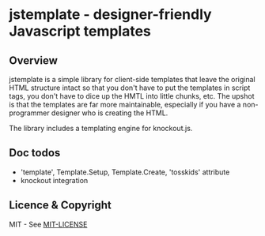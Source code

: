 # jstemplate - designer-friendly Javascript templates

## Overview

jstemplate is a simple library for client-side templates that leave the original HTML structure
intact so that you don't have to put the templates in script tags, you don't have to dice up the
HMTL into little chunks, etc. The upshot is that the templates are far more maintainable,
especially if you have a non-programmer designer who is creating the HTML.

The library includes a templating engine for knockout.js.

## Doc todos

  * 'template', Template.Setup, Template.Create, 'tosskids' attribute
  * knockout integration

## Licence & Copyright

MIT -  See [MIT-LICENSE](jstemplate/MIT-LICENSE)


